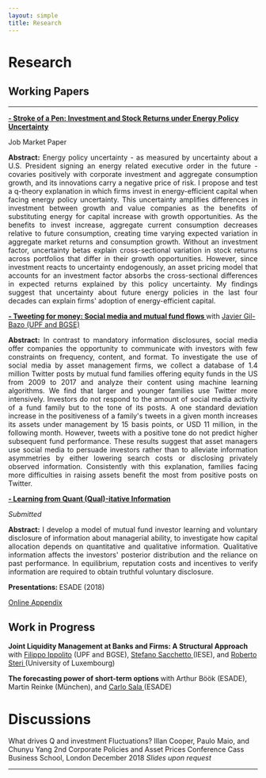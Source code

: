 ```yaml
---
layout: simple
title: Research
---
```



<style>
.hero-body .column {
	margin-bottom: 180px;
}

#email {
	text-align: center;
	font-size: 25px;
}
</style>

<script type="module">
// Forwards `subject` and `body` search params to the email link

const originalSearchParams = new URLSearchParams(location.search);
const element = document.querySelector('#email a');

const searchParams = new URLSearchParams();
if (originalSearchParams.has('subject')) {
	searchParams.set('subject', originalSearchParams.get('subject'));
}
if (originalSearchParams.has('body')) {
	searchParams.set('body', originalSearchParams.get('body'));
}

element.search = searchParams.toString();
</script>

# Research

## Working Papers

---
<p style="text-align:justify"></p>

<p >
<a href="/assets/jmp_juan_imbet.pdf">	<b>-  Stroke of a Pen: Investment and Stock Returns under  Energy Policy Uncertainty </b>  </a>
</p>
<p>
    Job Market Paper
</p>
<p style="text-align:justify"> <b>Abstract:</b> Energy policy uncertainty - as measured by uncertainty about a U.S. President signing an energy related executive order in the future - covaries positively with corporate investment and aggregate consumption growth, and its innovations carry a negative price of risk. I propose and test a q-theory explanation in which firms invest in energy-efficient capital when facing energy policy uncertainty. This uncertainty amplifies differences in investment between growth and value companies as the benefits of substituting energy for capital increase with growth opportunities. As the benefits to invest increase, aggregate current consumption decreases relative to future consumption, creating time varying expected variation in aggregate market returns and consumption growth. Without an investment factor, uncertainty betas explain cross-sectional variation in stock returns across portfolios that differ in their growth opportunities. However, since investment reacts to uncertainty endogenously, an asset pricing model that accounts for an investment factor absorbs the cross-sectional differences in expected returns explained by this policy uncertainty. My findings suggest that uncertainty about future energy policies in the last four decades can explain firms' adoption of energy-efficient capital.  </p>

<p style="text-align:justify"></p>

<p>
	<a href="https://papers.ssrn.com/sol3/papers.cfm?abstract_id=3719169"> <b>- Tweeting for money: Social media and mutual fund flows </b> </a> with <a href="https://www.javiergilbazo.es/">Javier Gil-Bazo (UPF and BGSE)</a>
</p>
<p style="text-align:justify"> <b>Abstract:</b> In contrast to mandatory information disclosures, social media offer companies the opportunity to communicate with investors with few constraints on frequency, content, and format. To investigate the use of social media by asset management firms, we collect a database of 1.4 million Twitter posts by mutual fund families offering equity funds in the US from 2009 to 2017 and analyze their content using machine learning algorithms. We find that larger and younger families use Twitter more intensively. Investors do not respond to the amount of social media activity of a fund family but to the tone of its posts. A one standard deviation increase in the positiveness of a family's tweets in a given month increases its assets under management by 15 basis points, or USD 11 million, in the following month. However, tweets with a positive tone do not predict higher subsequent fund performance. These results suggest that asset managers use social media to persuade investors rather than to alleviate information asymmetries by either lowering search costs or disclosing privately observed information. Consistently with this explanation, families facing more difficulties in raising assets benefit the most from positive posts on Twitter.</p>

<p>
<a href="https://papers.ssrn.com/sol3/papers.cfm?abstract_id=3320606">	<b>-  Learning from Quant (Qual)-itative Information </b> </a>
</p>
<p>
    <i>Submitted</i>
</p>

<p style="text-align:justify"> <b>Abstract:</b> I develop a model of mutual fund investor learning and voluntary disclosure of information about managerial ability, to investigate how capital allocation depends on quantitative and qualitative information. Qualitative information affects the investors' posterior distribution and the reliance on past performance. In equilibrium, reputation costs and incentives to verify information are required to obtain truthful voluntary disclosure.</p>
<b>Presentations: </b> ESADE (2018)

<a href="assets/online_appendices/frl_onlineappendix.pdf"> Online Appendix </a>

## Work in Progress
<p>
	<b> Joint Liquidity Management at Banks and Firms: 	A Structural Approach </b> with <a href="https://sites.google.com/site/filippoippolito/"> Filippo Ippolito</a> (UPF and BGSE), <a href="https://www.iese.edu/faculty-research/faculty/stefano-sacchetto/"> Stefano Sacchetto </a> (IESE), and <a href="https://sites.google.com/site/robertosteripersonalpage/"> Roberto Steri </a> (University of Luxembourg)
</p>

<p>
    <b> The forecasting power of short-term options </b> with <a> Arthur Böök</a> (ESADE), <a> Martin Reinke </a> (München), and <a href="https://www.esade.edu/faculty/carlo.sala"> Carlo Sala </a> (ESADE)
</p>

# Discussions

What drives Q and investment Fluctuations?
Illan Cooper, Paulo Maio, and Chunyu Yang
2nd Corporate Policies and Asset Prices Conference
Cass Business School, London
December 2018
<i> Slides upon request </i>
<!-- <p><a href="discussions/slides.pdf"> Download Slides</a></p> -->


---


